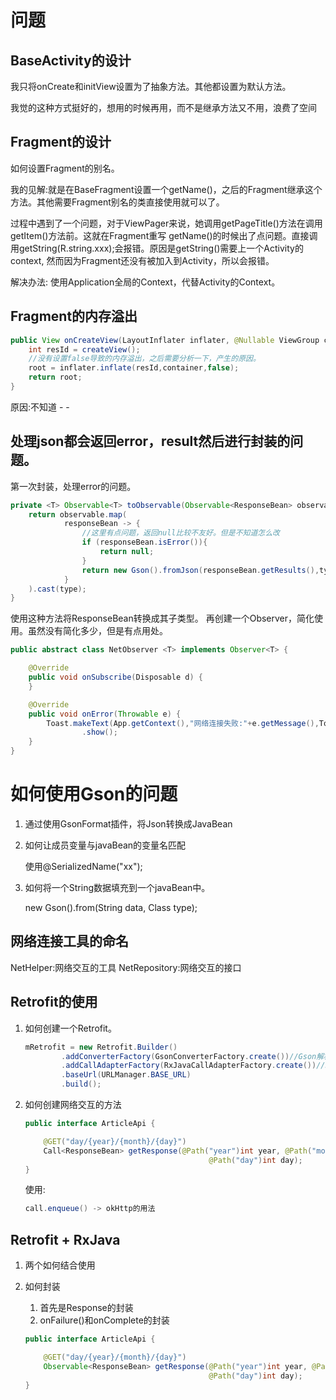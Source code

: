 # 问题

## BaseActivity的设计

我只将onCreate和initView设置为了抽象方法。其他都设置为默认方法。

我觉的这种方式挺好的，想用的时候再用，而不是继承方法又不用，浪费了空间

## Fragment的设计

如何设置Fragment的别名。

我的见解:就是在BaseFragment设置一个getName()，之后的Fragment继承这个方法。其他需要Fragment别名的类直接使用就可以了。

过程中遇到了一个问题，对于ViewPager来说，她调用getPageTitle()方法在调用getItem()方法前。这就在Fragment重写
getName()的时候出了点问题。直接调用getString(R.string.xxx);会报错。原因是getString()需要上一个Activity的context,
然而因为Fragment还没有被加入到Activity，所以会报错。

解决办法:
使用Application全局的Context，代替Activity的Context。

## Fragment的内存溢出
```java
public View onCreateView(LayoutInflater inflater, @Nullable ViewGroup container, @Nullable Bundle savedInstanceState) {
    int resId = createView();
    //没有设置false导致的内存溢出，之后需要分析一下，产生的原因。
    root = inflater.inflate(resId,container,false);
    return root;
}
```

原因:不知道 - -

## 处理json都会返回error，result然后进行封装的问题。

第一次封装，处理error的问题。
```java
private <T> Observable<T> toObservable(Observable<ResponseBean> observable,Class<T> type){
    return observable.map(
            responseBean -> {
                //这里有点问题，返回null比较不友好。但是不知道怎么改
                if (responseBean.isError()){
                    return null;
                }
                return new Gson().fromJson(responseBean.getResults(),type);
            }
    ).cast(type);
}
```
使用这种方法将ResponseBean转换成其子类型。
再创建一个Observer，简化使用。虽然没有简化多少，但是有点用处。
```java
public abstract class NetObserver <T> implements Observer<T> {

    @Override
    public void onSubscribe(Disposable d) {
    }

    @Override
    public void onError(Throwable e) {
        Toast.makeText(App.getContext(),"网络连接失败:"+e.getMessage(),Toast.LENGTH_SHORT)
                .show();
    }
}
```
# 如何使用Gson的问题

1. 通过使用GsonFormat插件，将Json转换成JavaBean
2. 如何让成员变量与javaBean的变量名匹配

   使用@SerializedName("xx");

3. 如何将一个String数据填充到一个javaBean中。

   new Gson().from(String data, Class<T> type);

## 网络连接工具的命名

NetHelper:网络交互的工具
NetRepository:网络交互的接口

## Retrofit的使用

1. 如何创建一个Retrofit。
   ```java
   mRetrofit = new Retrofit.Builder()
           .addConverterFactory(GsonConverterFactory.create())//Gson解析
           .addCallAdapterFactory(RxJavaCallAdapterFactory.create())//RxJava
           .baseUrl(URLManager.BASE_URL)
           .build();
   ```

2. 如何创建网络交互的方法

   ```java
   public interface ArticleApi {

       @GET("day/{year}/{month}/{day}")
       Call<ResponseBean> getResponse(@Path("year")int year, @Path("month")int month,
                                            @Path("day")int day);
   }
   ```

   使用:
   ```java
   call.enqueue() -> okHttp的用法
   ```

## Retrofit + RxJava


1. 两个如何结合使用
2. 如何封装
   1. 首先是Response的封装
   2. onFailure()和onComplete的封装

   ```java
   public interface ArticleApi {

       @GET("day/{year}/{month}/{day}")
       Observable<ResponseBean> getResponse(@Path("year")int year, @Path("month")int month,
                                            @Path("day")int day);
   }
   ```



